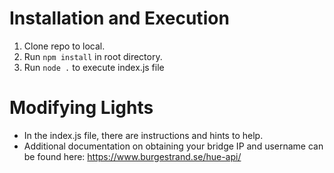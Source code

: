 # Installation and Execution
1. Clone repo to local.
2. Run `npm install` in root directory.
3. Run `node .` to execute index.js file

# Modifying Lights
- In the index.js file, there are instructions and hints to help.
- Additional documentation on obtaining your bridge IP and username can be found here: https://www.burgestrand.se/hue-api/
